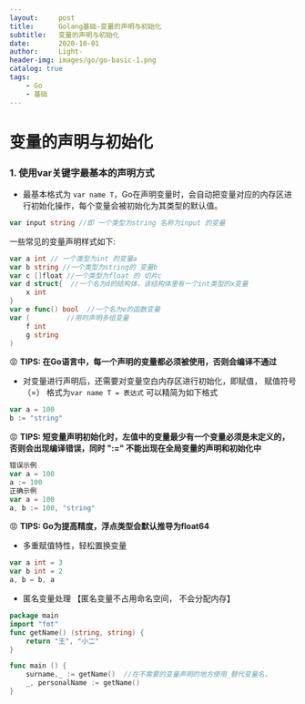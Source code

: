```yaml
---
layout:     post
title:      Golang基础-变量的声明与初始化
subtitle:   变量的声明与初始化
date:       2020-10-01
author:     Light-
header-img: images/go/go-basic-1.png
catalog: true
tags:
    - Go
    - 基础
---
```

# 变量的声明与初始化
### 1. 使用var关键字最基本的声明方式
* 最基本格式为 `var name T`，Go在声明变量时，会自动把变量对应的内存区进行初始化操作，每个变量会被初始化为其类型的默认值。
``` go
var input string //即 一个类型为string 名称为input 的变量
```
一些常见的变量声明样式如下:
``` go
var a int // 一个类型为int 的变量a
var b string //一个类型为string的 变量b
var c []float //一个类型为float 的 切片c
var d struct{  //一个名为d的结构体，该结构体里有一个int类型的x变量
    x int 
}
var e func() bool  //一个名为e的函数变量
var (         //用时声明多组变量
    f int
    g string 
)
```
😡 **TIPS: 在Go语言中，每一个声明的变量都必须被使用，否则会编译不通过**

* 对变量进行声明后，还需要对变量空白内存区进行初始化，即赋值， 赋值符号（=）
格式为`var name T = 表达式`
可以精简为如下格式
``` go
var a = 100
b := "string"
```
😡 **TIPS: 短变量声明初始化时，左值中的变量最少有一个变量必须是未定义的，否则会出现编译错误，同时 ":=" 不能出现在全局变量的声明和初始化中**
``` go
错误示例
var a = 100
a := 100
正确示例
var a = 100
a, b := 100, "string"
```
😡 **TIPS: Go为提高精度，浮点类型会默认推导为float64**

* 多重赋值特性，轻松置换变量
``` go
var a int = 3
var b int = 2
a, b = b, a 
```
* 匿名变量处理 【匿名变量不占用命名空间， 不会分配内存】
``` go
package main
import "fmt"
func getName() (string, string) {
    return "王", "小二"
}

func main () {
    surname,_ := getName()  //在不需要的变量声明的地方使用_替代变量名，
    _, personalName := getName()
}
```